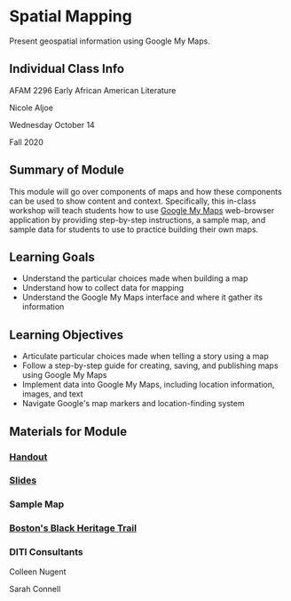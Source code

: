 <h1>Spatial Mapping</h1>

Present geospatial information using Google My Maps.

<h2>Individual Class Info</h2>

AFAM 2296 Early African American Literature

Nicole Aljoe

Wednesday October 14

Fall 2020

<h2>Summary of Module</h2>

This module will go over components of maps and how these components can be used to show content and context. Specifically, this in-class workshop will teach students how to use [Google My Maps](https://google.com/mymaps/) web-browser application by providing step-by-step instructions, a sample map, and sample data for students to use to practice building their own maps.

<h2>Learning Goals</h2>

* Understand the particular choices made when building a map
* Understand how to collect data for mapping
* Understand the Google My Maps interface and where it gather its information

<h2>Learning Objectives</h2>

* Articulate particular choices made when telling a story using a map
* Follow a step-by-step guide for creating, saving, and publishing maps using Google My Maps
* Implement data into Google My Maps, including location information, images, and text
* Navigate Google's map markers and location-finding system

<h2>Materials for Module</h2>

### [Handout](https://github.com/NULabNortheastern/digitalassignmentshowcase/blob/master/website_building/early_african_american_lit-fall2020-aljoe/mapping/Handout.pdf)

### [Slides](https://github.com/NULabNortheastern/digitalassignmentshowcase/blob/master/website_building/early_african_american_lit-fall2020-aljoe/mapping/Slides.pdf) 

<h3>Sample Map</h3>

### [Boston's Black Heritage Trail](https://www.google.com/maps/d/u/0/edit?mid=1hGDxOjseZI6P2RGF08GC7zLyh8JraPFR&userstoinvite=chelseaplace3%40gmail.com&actionButton=1&ll=42.360385181131306%2C-71.0656529833601&z=20) 

<h3>DITI Consultants</h3>

Colleen Nugent

Sarah Connell